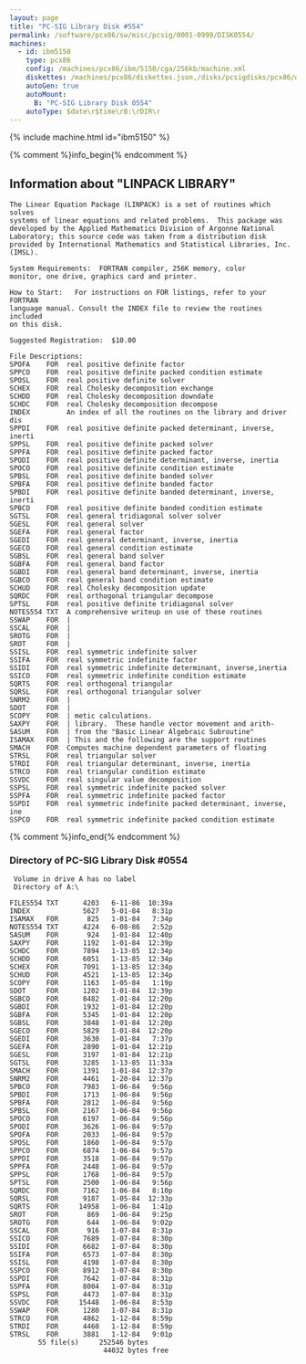 ```yaml
---
layout: page
title: "PC-SIG Library Disk #554"
permalink: /software/pcx86/sw/misc/pcsig/0001-0999/DISK0554/
machines:
  - id: ibm5150
    type: pcx86
    config: /machines/pcx86/ibm/5150/cga/256kb/machine.xml
    diskettes: /machines/pcx86/diskettes.json,/disks/pcsigdisks/pcx86/diskettes.json
    autoGen: true
    autoMount:
      B: "PC-SIG Library Disk 0554"
    autoType: $date\r$time\rB:\rDIR\r
---
```


{% include machine.html id="ibm5150" %}

{% comment %}info_begin{% endcomment %}

## Information about "LINPACK LIBRARY"

    The Linear Equation Package (LINPACK) is a set of routines which solves
    systems of linear equations and related problems.  This package was
    developed by the Applied Mathematics Division of Argonne National
    Laboratory; this source code was taken from a distribution disk
    provided by International Mathematics and Statistical Libraries, Inc.
    (IMSL).
    
    System Requirements:  FORTRAN compiler, 256K memory, color
    monitor, one drive, graphics card and printer.
    
    How to Start:   For instructions on FOR listings, refer to your FORTRAN
    language manual. Consult the INDEX file to review the routines included
    on this disk.
    
    Suggested Registration:  $10.00
    
    File Descriptions:
    SPOFA    FOR  real positive definite factor
    SPPCO    FOR  real positive definite packed condition estimate
    SPOSL    FOR  real positive definite solver
    SCHEX    FOR  real Cholesky decomposition exchange
    SCHDD    FOR  real Cholesky decomposition downdate
    SCHDC    FOR  real Cholesky decomposition decompose
    INDEX         An index of all the routines on the library and driver dis
    SPPDI    FOR  real positive definite packed determinant, inverse, inerti
    SPPSL    FOR  real positive definite packed solver
    SPPFA    FOR  real positive definite packed factor
    SPODI    FOR  real positive definite determinant, inverse, inertia
    SPOCO    FOR  real positive definite condition estimate
    SPBSL    FOR  real positive definite banded solver
    SPBFA    FOR  real positive definite banded factor
    SPBDI    FOR  real positive definite banded determinant, inverse, inerti
    SPBCO    FOR  real positive definite banded condition estimate
    SGTSL    FOR  real general tridiagonal solver solver
    SGESL    FOR  real general solver
    SGEFA    FOR  real general factor
    SGEDI    FOR  real general determinant, inverse, inertia
    SGECO    FOR  real general condition estimate
    SGBSL    FOR  real general band solver
    SGBFA    FOR  real general band factor
    SGBDI    FOR  real general band determinant, inverse, inertia
    SGBCO    FOR  real general band condition estimate
    SCHUD    FOR  real Cholesky decomposition update
    SQRDC    FOR  real orthogonal triangular decompose
    SPTSL    FOR  real positive definite tridiagonal solver
    NOTES554 TXT  A comprehensive writeup on use of these routines
    SSWAP    FOR  |
    SSCAL    FOR  |
    SROTG    FOR  |
    SROT     FOR  |
    SSISL    FOR  real symmetric indefinite solver
    SSIFA    FOR  real symmetric indefinite factor
    SSIDI    FOR  real symmetric indefinite determinant, inverse,inertia
    SSICO    FOR  real symmetric indefinite condition estimate
    SQRTS    FOR  real orthogonal triangular
    SQRSL    FOR  real orthogonal triangular solver
    SNRM2    FOR  |
    SDOT     FOR  |
    SCOPY    FOR  | metic calculations.
    SAXPY    FOR  | library.  These handle vector movement and arith-
    SASUM    FOR  | from the "Basic Linear Algebraic Subroutine"
    ISAMAX   FOR  | This and the following are the support routines
    SMACH    FOR  Computes machine dependent parameters of floating
    STRSL    FOR  real triangular solver
    STRDI    FOR  real triangular determinant, inverse, inertia
    STRCO    FOR  real triangular condition estimate
    SSVDC    FOR  real singular value decomposition
    SSPSL    FOR  real symmetric indefinite packed solver
    SSPFA    FOR  real symmetric indefinite packed factor
    SSPDI    FOR  real symmetric indefinite packed determinant, inverse, ine
    SSPCO    FOR  real symmetric indefinite packed condition estimate
{% comment %}info_end{% endcomment %}


### Directory of PC-SIG Library Disk #0554

     Volume in drive A has no label
     Directory of A:\

    FILES554 TXT      4203   6-11-86  10:39a
    INDEX             5627   5-01-84   8:31p
    ISAMAX   FOR       825   1-01-84   7:34p
    NOTES554 TXT      4224   6-08-86   2:52p
    SASUM    FOR       924   1-01-84  12:40p
    SAXPY    FOR      1192   1-01-84  12:39p
    SCHDC    FOR      7894   1-13-85  12:34p
    SCHDD    FOR      6051   1-13-85  12:34p
    SCHEX    FOR      7091   1-13-85  12:34p
    SCHUD    FOR      4521   1-13-85  12:34p
    SCOPY    FOR      1163   1-05-84   1:19p
    SDOT     FOR      1202   1-01-84  12:39p
    SGBCO    FOR      8482   1-01-84  12:20p
    SGBDI    FOR      1932   1-01-84  12:20p
    SGBFA    FOR      5345   1-01-84  12:20p
    SGBSL    FOR      3848   1-01-84  12:20p
    SGECO    FOR      5829   1-01-84  12:20p
    SGEDI    FOR      3630   1-01-84   7:37p
    SGEFA    FOR      2890   1-01-84  12:21p
    SGESL    FOR      3197   1-01-84  12:21p
    SGTSL    FOR      3285   1-13-85  11:33a
    SMACH    FOR      1391   1-01-84  12:37p
    SNRM2    FOR      4461   1-20-84  12:37p
    SPBCO    FOR      7983   1-06-84   9:56p
    SPBDI    FOR      1713   1-06-84   9:56p
    SPBFA    FOR      2812   1-06-84   9:56p
    SPBSL    FOR      2167   1-06-84   9:56p
    SPOCO    FOR      6197   1-06-84   9:56p
    SPODI    FOR      3626   1-06-84   9:57p
    SPOFA    FOR      2033   1-06-84   9:57p
    SPOSL    FOR      1860   1-06-84   9:57p
    SPPCO    FOR      6874   1-06-84   9:57p
    SPPDI    FOR      3518   1-06-84   9:57p
    SPPFA    FOR      2448   1-06-84   9:57p
    SPPSL    FOR      1768   1-06-84   9:57p
    SPTSL    FOR      2500   1-06-84   9:56p
    SQRDC    FOR      7162   1-06-84   8:10p
    SQRSL    FOR      9187   1-05-84  12:33p
    SQRTS    FOR     14958   1-06-84   1:41p
    SROT     FOR       869   1-06-84   9:25p
    SROTG    FOR       644   1-06-84   9:02p
    SSCAL    FOR       916   1-07-84   8:31p
    SSICO    FOR      7689   1-07-84   8:30p
    SSIDI    FOR      6682   1-07-84   8:30p
    SSIFA    FOR      6573   1-07-84   8:30p
    SSISL    FOR      4198   1-07-84   8:30p
    SSPCO    FOR      8912   1-07-84   8:30p
    SSPDI    FOR      7642   1-07-84   8:31p
    SSPFA    FOR      8004   1-07-84   8:31p
    SSPSL    FOR      4473   1-07-84   8:31p
    SSVDC    FOR     15448   1-06-84   8:53p
    SSWAP    FOR      1280   1-07-84   8:31p
    STRCO    FOR      4862   1-12-84   8:59p
    STRDI    FOR      4460   1-12-84   8:59p
    STRSL    FOR      3881   1-12-84   9:01p
           55 file(s)     252546 bytes
                           44032 bytes free
